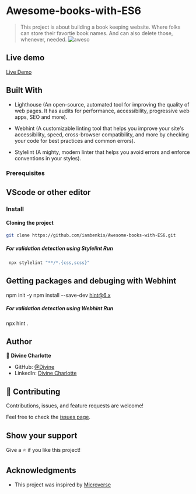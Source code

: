 # Awesome-books-with-ES6

> This project is about building a book keeping website. Where folks can store their favortie book names. And can also delete those, whenever, needed.
![aweso](https://user-images.githubusercontent.com/60146030/210275906-79c71ca6-b85d-4082-803b-d9c0419b77bf.PNG)

## Live demo 
[Live Demo]( https://divinecharlotte.github.io/Awesome-books-with-ES6/)


## Built With

- Lighthouse (An open-source, automated tool for improving the quality of web pages. It has audits for performance, accessibility, progressive web apps, SEO and more).

- Webhint (A customizable linting tool that helps you improve your site's accessibility, speed, cross-browser compatibility, and more by checking your code for best practices and common errors).

- Stylelint (A mighty, modern linter that helps you avoid errors and enforce conventions in your styles).

### Prerequisites

## VScode or other editor

### Install

#### Cloning the project


 ``` bash 
 git clone https://github.com/iambenkis/Awesome-books-with-ES6.git
 ```


##### For validation detection using Stylelint Run
``` bash 
 npx stylelint "**/*.{css,scss}"
 ```

## Getting packages and debuging with Webhint

npm init -y
npm install --save-dev hint@6.x

##### For validation detection using Webhint Run

npx hint .

## Author

👤 **Divine Charlotte**

- GitHub: [@Divine](https://github.com/divinecharlotte)
- LinkedIn: [Divine Charlotte](https://www.linkedin.com/in/safar-ali999/)

## 🤝 Contributing

Contributions, issues, and feature requests are welcome!

Feel free to check the [issues page](https://github.com/divinecharlotte/Awesome-books-with-ES6/issues).

## Show your support

Give a ⭐️ if you like this project!

## Acknowledgments

- This project was inspired by [Microverse](https://www.microverse.org)


